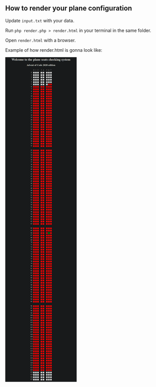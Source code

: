 ## How to render your plane configuration

Update `input.txt` with your data.

Run `php render.php > render.html` in your terminal in the same folder.

Open `render.html` with a browser.

Example of how render.html is gonna look like:

![Render](/riccardo-negri/5/render.png "Render")

